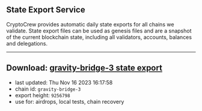 ## State Export Service
CryptoCrew provides automatic daily state exports for all chains we validate. State export files can be used as genesis files and are a snapshot of the current blockchain state, including all validators, accounts, balances and delegations.

---
**Download: [gravity-bridge-3 state export](https://dl.ccvalidators.com/SERVICE/gravitybridge/gravity-bridge-3_export_9256798.json)**
---

- last updated: Thu Nov 16 2023 16:17:58
- chain id: `gravity-bridge-3`
- export height: `9256798`
- use for: airdrops, local tests, chain recovery
